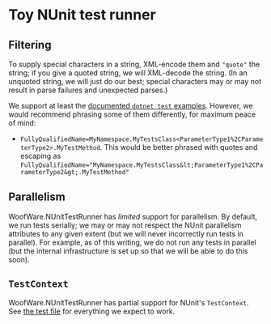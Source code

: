 # Toy NUnit test runner

## Filtering

To supply special characters in a string, XML-encode them and `"quote"` the string; if you give a quoted string, we will XML-decode the string.
(In an unquoted string, we will just do our best; special characters may or may not result in parse failures and unexpected parses.)

We support at least the [documented `dotnet test` examples](https://learn.microsoft.com/en-us/dotnet/core/testing/selective-unit-tests).
However, we would recommend phrasing some of them differently, for maximum peace of mind:
* `FullyQualifiedName=MyNamespace.MyTestsClass<ParameterType1%2CParameterType2>.MyTestMethod`. This would be better phrased with quotes and escaping as `FullyQualifiedName="MyNamespace.MyTestsClass&lt;ParameterType1%2CParameterType2&gt;.MyTestMethod"`

## Parallelism

WoofWare.NUnitTestRunner has *limited* support for parallelism.
By default, we run tests serially; we may or may not respect the NUnit parallelism attributes to any given extent (but we will never incorrectly run tests in parallel).
For example, as of this writing, we do not run any tests in parallel (but the internal infrastructure is set up so that we will be able to do this soon).

## `TestContext`

WoofWare.NUnitTestRunner has partial support for NUnit's `TestContext`.
See [the test file](./Consumer/TestContext.fs) for everything we expect to work.
